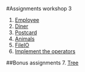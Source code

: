 #Assignments workshop 3

1. [Employee](Employee.md)
2. [Diner](Diner.md)
3. [Postcard](Postcard.md)
4. [Animals](Animals.md)
5. [FileIO](FileIO.md)
6. [Implement the operators](ImplementTheOperators.md)

##Bonus assignments
7. [Tree](Tree.md)
